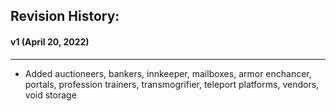 ## Revision History:

#### v1 (April 20, 2022)
-------------------------------
* Added auctioneers, bankers, innkeeper, mailboxes, armor enchancer, portals, profession trainers, transmogrifier, teleport platforms, vendors, void storage

